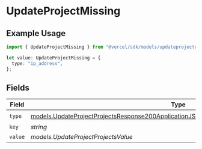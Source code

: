 # UpdateProjectMissing

## Example Usage

```typescript
import { UpdateProjectMissing } from "@vercel/sdk/models/updateprojectop.js";

let value: UpdateProjectMissing = {
  type: "ip_address",
};
```

## Fields

| Field                                                                                                                                                                                              | Type                                                                                                                                                                                               | Required                                                                                                                                                                                           | Description                                                                                                                                                                                        |
| -------------------------------------------------------------------------------------------------------------------------------------------------------------------------------------------------- | -------------------------------------------------------------------------------------------------------------------------------------------------------------------------------------------------- | -------------------------------------------------------------------------------------------------------------------------------------------------------------------------------------------------- | -------------------------------------------------------------------------------------------------------------------------------------------------------------------------------------------------- |
| `type`                                                                                                                                                                                             | [models.UpdateProjectProjectsResponse200ApplicationJSONResponseBodySecurityFirewallRoutesType](../models/updateprojectprojectsresponse200applicationjsonresponsebodysecurityfirewallroutestype.md) | :heavy_check_mark:                                                                                                                                                                                 | N/A                                                                                                                                                                                                |
| `key`                                                                                                                                                                                              | *string*                                                                                                                                                                                           | :heavy_minus_sign:                                                                                                                                                                                 | N/A                                                                                                                                                                                                |
| `value`                                                                                                                                                                                            | *models.UpdateProjectProjectsValue*                                                                                                                                                                | :heavy_minus_sign:                                                                                                                                                                                 | N/A                                                                                                                                                                                                |
